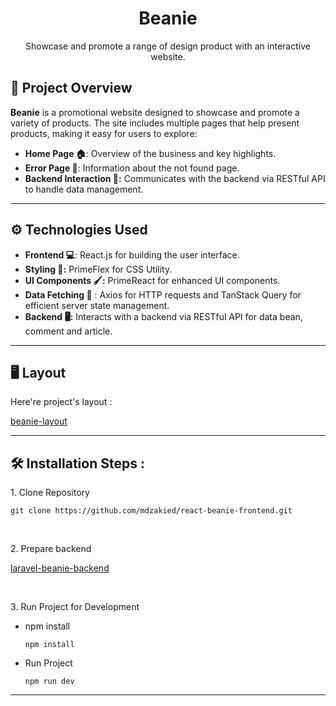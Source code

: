<h1 align="center" id="title">Beanie</h1>

<p align="center" id="description">Showcase and promote a range of design product with an interactive website.</p>

## 🌟 Project Overview

**Beanie** is a promotional website designed to showcase and promote a variety of products. The site includes multiple pages that help present products, making it easy for users to explore:

- **Home Page 🏠**: Overview of the business and key highlights.
- **Error Page 🚧**: Information about the not found page.
- **Backend Interaction 🔄:** Communicates with the backend via RESTful API to handle data management.

---

## ⚙️ Technologies Used

- **Frontend 💻**: React.js for building the user interface.
- **Styling 🎨:** PrimeFlex for CSS Utility.
- **UI Components 🖌️:** PrimeReact for enhanced UI components.
- **Data Fetching 📡** : Axios for HTTP requests and TanStack Query for efficient server state management.
- **Backend 🖥️:** Interacts with a backend via RESTful API for data bean, comment and article.
  
---

<h2>🖥️ Layout</h2>

Here're project's layout :

[beanie-layout](https://www.figma.com/design/5y3mD8tQBpporbXEikibf1/Beanie?node-id=0-1&p=f)

---

<h2>🛠️ Installation Steps :</h2>

<p>1. Clone Repository</p>

```
git clone https://github.com/mdzakied/react-beanie-frontend.git
```

<br />
<p>2. Prepare backend </p>

[laravel-beanie-backend](https://github.com/mdzakied/laravel-beanie-backend)

<br />
<p>3. Run Project for Development</p>

* npm install
  
  ```
  npm install
  ```
  
* Run Project
  
  ```
  npm run dev
  ```
  
---
